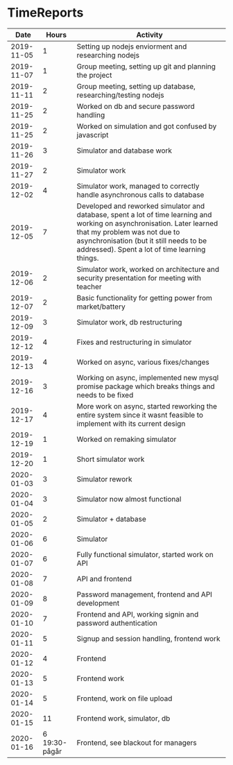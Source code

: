 # TimeReports

| Date  |      Hours    | Activity                                       |
| ----------- | ------- |------------------------------------------------
|2019-11-05|1|Setting up nodejs enviorment and researching nodejs|
|2019-11-07|1|Group meeting, setting up git and planning the project|
|2019-11-11|2|Group meeting, setting up database, researching/testing nodejs|
|2019-11-25|2|Worked on db and secure password handling|
|2019-11-25|2|Worked on simulation and got confused by javascript|
|2019-11-26|3|Simulator and database work|
|2019-11-27|2|Simulator work|
|2019-12-02|4|Simulator work, managed to correctly handle asynchronous calls to database|
|2019-12-05|7|Developed and reworked simulator and database, spent a lot of time learning and working on asynchronisation. Later learned that my problem was not due to asynchronisation (but it still needs to be addressed). Spent a lot of time learning things.|
|2019-12-06|2|Simulator work, worked on architecture and security presentation for meeting with teacher|
|2019-12-07|2|Basic functionality for getting power from market/battery|
|2019-12-09|3|Simulator work, db restructuring|
|2019-12-12|4|Fixes and restructuring in simulator|
|2019-12-13|4|Worked on async, various fixes/changes|
|2019-12-16|3|Working on async, implemented new mysql promise package which breaks things and needs to be fixed|
|2019-12-17|4|More work on async, started reworking the entire system since it wasnt feasible to implement with its current design|
|2019-12-19|1|Worked on remaking simulator|
|2019-12-20|1|Short simulator work|
|2020-01-03|3|Simulator rework|
|2020-01-04|3|Simulator now almost functional|
|2020-01-05|2|Simulator + database|
|2020-01-06|6|Simulator|
|2020-01-07|6|Fully functional simulator, started work on API|
|2020-01-08|7|API and frontend|
|2020-01-09|8|Password management, frontend and API development|
|2020-01-10|7|Frontend and API, working signin and password authentication|
|2020-01-11|5|Signup and session handling, frontend work|
|2020-01-12|4|Frontend|
|2020-01-13|5|Frontend work|
|2020-01-14|5|Frontend, work on file upload|
|2020-01-15|11|Frontend work, simulator, db|
|2020-01-16|6 19:30-pågår|Frontend, see blackout for managers|
